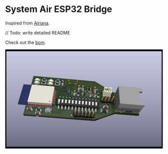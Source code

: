 # System Air ESP32 Bridge

Inspired from [Airiana](https://github.com/BeamCtrl/Airiana).

// Todo: write detailed README

Check out the [bom](https://htmlpreview.github.io/?https://raw.githubusercontent.com/danielkaldheim/systemair-esp32-bridge/master/ibom.html).

![System Air ESP32 Bridge PCB](./docs/images/System%20Air.png)

